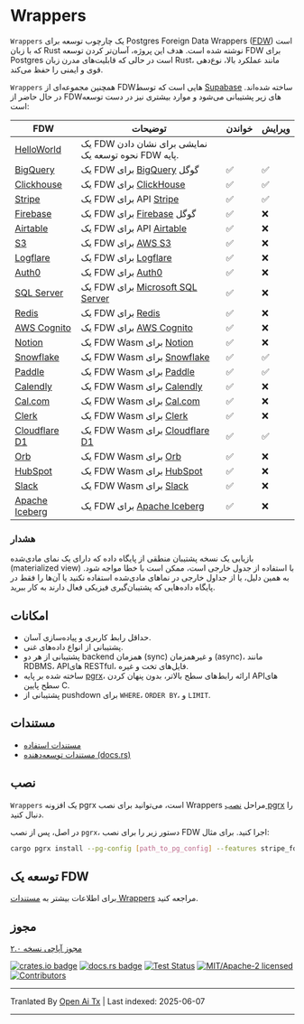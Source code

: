 # Wrappers

`Wrappers` یک چارچوب توسعه برای Postgres Foreign Data Wrappers ([FDW](https://wiki.postgresql.org/wiki/Foreign_data_wrappers)) است که با زبان Rust نوشته شده است. هدف این پروژه، آسان‌تر کردن توسعه FDW برای Postgres است در حالی که قابلیت‌های مدرن زبان Rust، مانند عملکرد بالا، نوع‌دهی قوی و ایمنی را حفظ می‌کند.

`Wrappers` همچنین مجموعه‌ای از FDWهایی است که توسط [Supabase](https://www.supabase.com) ساخته شده‌اند. در حال حاضر از FDWهای زیر پشتیبانی می‌شود و موارد بیشتری نیز در دست توسعه است:

| FDW                                                                                               | توضیحات                                                                                   | خواندن | ویرایش |
| ------------------------------------------------------------------------------------------------- | ----------------------------------------------------------------------------------------- | ------ | ------ |
| [HelloWorld](https://raw.githubusercontent.com/supabase/wrappers/main/wrappers/src/fdw/helloworld_fdw) | یک FDW نمایشی برای نشان دادن نحوه توسعه یک FDW پایه.                                     |        |        |
| [BigQuery](https://raw.githubusercontent.com/supabase/wrappers/main/wrappers/src/fdw/bigquery_fdw)     | یک FDW برای [BigQuery](https://cloud.google.com/bigquery) گوگل                           | ✅     | ✅     |
| [Clickhouse](https://raw.githubusercontent.com/supabase/wrappers/main/wrappers/src/fdw/clickhouse_fdw) | یک FDW برای [ClickHouse](https://clickhouse.com/)                                        | ✅     | ✅     |
| [Stripe](https://raw.githubusercontent.com/supabase/wrappers/main/wrappers/src/fdw/stripe_fdw)         | یک FDW برای API [Stripe](https://stripe.com/)                                            | ✅     | ✅     |
| [Firebase](https://raw.githubusercontent.com/supabase/wrappers/main/wrappers/src/fdw/firebase_fdw)     | یک FDW برای [Firebase](https://firebase.google.com/) گوگل                                | ✅     | ❌     |
| [Airtable](https://raw.githubusercontent.com/supabase/wrappers/main/wrappers/src/fdw/airtable_fdw)     | یک FDW برای API [Airtable](https://airtable.com/)                                        | ✅     | ❌     |
| [S3](https://raw.githubusercontent.com/supabase/wrappers/main/wrappers/src/fdw/s3_fdw)                 | یک FDW برای [AWS S3](https://aws.amazon.com/s3/)                                         | ✅     | ❌     |
| [Logflare](https://raw.githubusercontent.com/supabase/wrappers/main/wrappers/src/fdw/logflare_fdw)     | یک FDW برای [Logflare](https://logflare.app/)                                            | ✅     | ❌     |
| [Auth0](https://raw.githubusercontent.com/supabase/wrappers/main/wrappers/src/fdw/auth0_fdw)           | یک FDW برای [Auth0](https://auth0.com/)                                                  | ✅     | ❌     |
| [SQL Server](https://raw.githubusercontent.com/supabase/wrappers/main/wrappers/src/fdw/mssql_fdw)      | یک FDW برای [Microsoft SQL Server](https://www.microsoft.com/en-au/sql-server/)          | ✅     | ❌     |
| [Redis](https://raw.githubusercontent.com/supabase/wrappers/main/wrappers/src/fdw/redis_fdw)           | یک FDW برای [Redis](https://redis.io/)                                                   | ✅     | ❌     |
| [AWS Cognito](https://raw.githubusercontent.com/supabase/wrappers/main/wrappers/src/fdw/cognito_fdw)   | یک FDW برای [AWS Cognito](https://aws.amazon.com/cognito/)                               | ✅     | ❌     |
| [Notion](https://raw.githubusercontent.com/supabase/wrappers/main/wasm-wrappers/fdw/notion_fdw)        | یک FDW Wasm برای [Notion](https://www.notion.so/)                                        | ✅     | ❌     |
| [Snowflake](https://raw.githubusercontent.com/supabase/wrappers/main/wasm-wrappers/fdw/snowflake_fdw)  | یک FDW Wasm برای [Snowflake](https://www.snowflake.com/)                                 | ✅     | ✅     |
| [Paddle](https://raw.githubusercontent.com/supabase/wrappers/main/wasm-wrappers/fdw/paddle_fdw)        | یک FDW Wasm برای [Paddle](https://www.paddle.com/)                                       | ✅     | ✅     |
| [Calendly](https://raw.githubusercontent.com/supabase/wrappers/main/wasm-wrappers/fdw/calendly_fdw)    | یک FDW Wasm برای [Calendly](https://www.calendly.com/)                                   | ✅     | ❌     |
| [Cal.com](https://raw.githubusercontent.com/supabase/wrappers/main/wasm-wrappers/fdw/cal_fdw)          | یک FDW Wasm برای [Cal.com](https://www.cal.com/)                                         | ✅     | ❌     |
| [Clerk](https://raw.githubusercontent.com/supabase/wrappers/main/wasm-wrappers/fdw/clerk_fdw)          | یک FDW Wasm برای [Clerk](https://www.clerk.com/)                                         | ✅     | ❌     |
| [Cloudflare D1](https://raw.githubusercontent.com/supabase/wrappers/main/wasm-wrappers/fdw/cfd1_fdw)   | یک FDW Wasm برای [Cloudflare D1](https://developers.cloudflare.com/d1/)                  | ✅     | ✅     |
| [Orb](https://raw.githubusercontent.com/supabase/wrappers/main/wasm-wrappers/fdw/orb_fdw)              | یک FDW Wasm برای [Orb](https://www.withorb.com/)                                         | ✅     | ❌     |
| [HubSpot](https://raw.githubusercontent.com/supabase/wrappers/main/wasm-wrappers/fdw/hubspot_fdw)      | یک FDW Wasm برای [HubSpot](https://www.hubspot.com/)                                     | ✅     | ❌     |
| [Slack](https://raw.githubusercontent.com/supabase/wrappers/main/wasm-wrappers/fdw/slack_fdw)          | یک FDW Wasm برای [Slack](https://www.slack.com/)                                         | ✅     | ❌     |
| [Apache Iceberg](https://raw.githubusercontent.com/supabase/wrappers/main/wrappers/src/fdw/iceberg_fdw)| یک FDW برای [Apache Iceberg](https://iceberg.apache.org/)                                | ✅     | ❌     |

### هشدار

بازیابی یک نسخه پشتیبان منطقی از پایگاه داده که دارای یک نمای مادی‌شده (materialized view) با استفاده از جدول خارجی است، ممکن است با خطا مواجه شود. به همین دلیل، یا از جداول خارجی در نماهای مادی‌شده استفاده نکنید یا آن‌ها را فقط در پایگاه داده‌هایی که پشتیبان‌گیری فیزیکی فعال دارند به کار ببرید.

## امکانات

- حداقل رابط کاربری و پیاده‌سازی آسان.
- پشتیبانی از انواع داده‌های غنی.
- پشتیبانی از هر دو backend همزمان (sync) و غیرهمزمان (async)، مانند RDBMS، APIهای RESTful، فایل‌های تخت و غیره.
- ساخته شده بر پایه [pgrx](https://github.com/tcdi/pgrx)، ارائه رابط‌های سطح بالاتر، بدون پنهان کردن APIهای سطح پایین C.
- پشتیبانی از pushdown برای `WHERE`، `ORDER BY`، و `LIMIT`.

## مستندات

- [مستندات استفاده](https://fdw.dev/)
- [مستندات توسعه‌دهنده (docs.rs)](https://docs.rs/supabase-wrappers/latest/supabase_wrappers/)

## نصب

`Wrappers` یک افزونه pgrx است، می‌توانید برای نصب Wrappers مراحل [نصب pgrx](https://github.com/tcdi/pgrx#system-requirements) را دنبال کنید.

در اصل، پس از نصب `pgrx`، دستور زیر را برای نصب FDW اجرا کنید. برای مثال:

```bash
cargo pgrx install --pg-config [path_to_pg_config] --features stripe_fdw
```

## توسعه یک FDW

برای اطلاعات بیشتر به [مستندات Wrappers](https://fdw.dev/) مراجعه کنید.

## مجوز

[مجوز آپاچی نسخه ۲.۰](https://raw.githubusercontent.com/supabase/wrappers/main/LICENSE)

[![crates.io badge](https://img.shields.io/crates/v/supabase-wrappers.svg)](https://crates.io/crates/supabase-wrappers)
[![docs.rs badge](https://docs.rs/supabase-wrappers/badge.svg)](https://docs.rs/supabase-wrappers)
[![Test Status](https://img.shields.io/github/actions/workflow/status/supabase/wrappers/test_wrappers.yml?branch=main&label=test)](https://github.com/supabase/wrappers/actions/workflows/test_wrappers.yml)
[![MIT/Apache-2 licensed](https://img.shields.io/crates/l/supabase-wrappers.svg)](https://raw.githubusercontent.com/supabase/wrappers/main/LICENSE)
[![Contributors](https://img.shields.io/github/contributors/supabase/wrappers)](https://github.com/supabase/wrappers/graphs/contributors)

---

Tranlated By [Open Ai Tx](https://github.com/OpenAiTx/OpenAiTx) | Last indexed: 2025-06-07

---